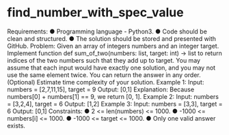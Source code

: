 # find_number_with_spec_value
Requirements:
● Programming language - Python3.
● Code should be clean and structured.
● The solution should be stored and presented with GitHub.
Problem:
Given an array of integers numbers and an integer target. Implement function
def sum_of_two(numbers: list, target: int) -> list to return indices of the two numbers
such that they add up to target.
You may assume that each input would have exactly one solution, and you may
not use the same element twice. You can return the answer in any order.
(Optional) Estimate time complexity of your solution.
Example 1:
Input: numbers = [2,7,11,15], target = 9
Output: [0,1]
Explanation: Because numbers[0] + numbers[1] == 9, we return [0, 1].
Example 2:
Input: numbers = [3,2,4], target = 6
Output: [1,2]
Example 3:
Input: numbers = [3,3], target = 6
Output: [0,1]
Constraints:
● 2 <= len(numbers) <= 1000.
● -1000 <= numbers[i] <= 1000.
● -1000 <= target <= 1000.
● Only one valid answer exists.
